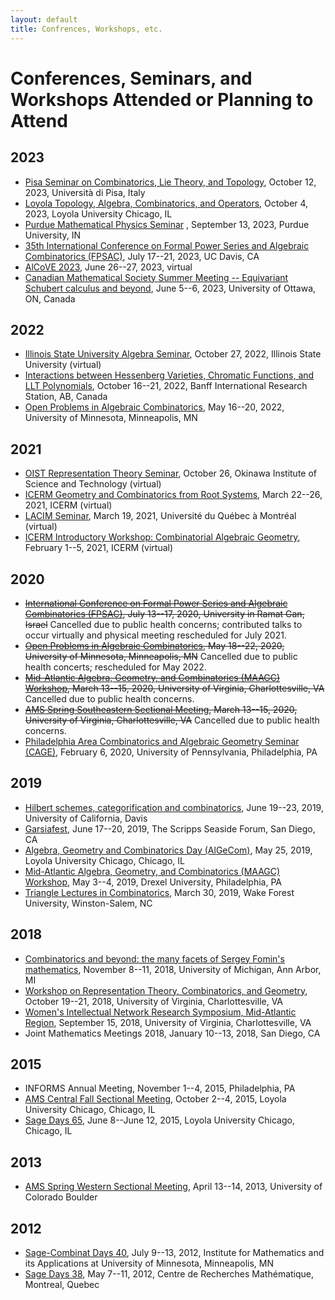 ```yaml
---
layout: default
title: Confrences, Workshops, etc.
---
```

Conferences, Seminars, and Workshops Attended or Planning to Attend
===

2023
----
* [Pisa Seminar on Combinatorics, Lie Theory, and Topology](https://www.dm.unipi.it/eventi/tba-george-h-seelinger-university-of-michigan/), October 12, 2023, Università di Pisa, Italy 
* [Loyola Topology, Algebra, Combinatorics, and Operators](http://gauss.math.luc.edu/algcomb/), October 4, 2023, Loyola University Chicago, IL
* [Purdue Mathematical Physics Seminar](https://www.math.purdue.edu/~ebkaufma/seminar.html) , September 13, 2023, Purdue University, IN
* [35th International Conference on Formal Power Series and Algebraic Combinatorics (FPSAC)](http://fpsac23.math.ucdavis.edu/), July 17--21, 2023, UC Davis, CA
* [AlCoVE 2023](https://www.math.uwaterloo.ca/~opecheni/alcove2023.htm), June 26--27, 2023, virtual
* [Canadian Mathematical Society Summer Meeting -- Equivariant Schubert calculus and beyond](https://kirillmath.ca/workshop/), June 5--6, 2023, University of Ottawa, ON, Canada

2022
----
* [Illinois State University Algebra Seminar](https://math.illinoisstate.edu/events/algebra_seminar/), October 27, 2022, Illinois State University (virtual)
* [Interactions between Hessenberg Varieties, Chromatic Functions, and LLT Polynomials](https://www.birs.ca/events/2022/5-day-workshops/22w5143), October 16--21, 2022, Banff International Research Station, AB, Canada 
* [Open Problems in Algebraic Combinatorics](http://www-users.math.umn.edu/~shopkins/OPAC/opac.html#), May 16--20, 2022, University of Minnesota, Minneapolis, MN


2021
----
* [OIST Representation Theory Seminar](https://groups.oist.jp/representations/seminars), October 26, Okinawa Institute of Science and Technology (virtual)
* [ICERM Geometry and Combinatorics from Root Systems](https://icerm.brown.edu/programs/sp-s21/w3/), March 22--26, 2021, ICERM (virtual)
* [LACIM Seminar](https://lacim.uqam.ca/event/george-seelinger-k-theoretic-catalan/), March 19, 2021, Université du Québec à Montréal (virtual)
* [ICERM Introductory Workshop: Combinatorial Algebraic Geometry](https://icerm.brown.edu/programs/sp-s21/w1/), February 1--5, 2021, ICERM (virtual)

2020
----
* ~~[International Conference on Formal Power Series and Algebraic Combinatorics (FPSAC)](https://fpsac2020.math.biu.ac.il/), July 13--17, 2020, University in Ramat Gan, Israel~~ Cancelled due to public health concerns; contributed talks to occur virtually and physical meeting rescheduled for July 2021.
* ~~[Open Problems in Algebraic Combinatorics](http://www-users.math.umn.edu/~shopkins/OPAC/opac.html#), May 18--22, 2020, University of Minnesota, Minneapolis, MN~~ Cancelled due to public health concerts; rescheduled for May 2022.
* ~~[Mid-Atlantic Algebra, Geometry, and Combinatorics (MAAGC) Workshop](http://www.maagc.info/virginia-2020), March 13--15, 2020, University of Virginia, Charlottesville, VA~~ Cancelled due to public health concerns.
* ~~[AMS Spring Southeastern Sectional Meeting](https://www.ams.org/meetings/sectional/2273_program.html), March 13--15, 2020, University of Virginia, Charlottesville, VA~~ Cancelled due to public health concerns.
* [Philadelphia Area Combinatorics and Algebraic Geometry Seminar (CAGE)](https://www.math.upenn.edu/events/k-theoretic-catalan-functions), February 6, 2020, University of Pennsylvania, Philadelphia, PA

2019
----
* [Hilbert schemes, categorification and combinatorics](https://www.math.ucdavis.edu/~egorskiy/FRGconf/), June 19--23, 2019, University of California, Davis
* [Garsiafest](https://sites.google.com/view/garsiafest/), June 17--20, 2019, The Scripps Seaside Forum, San Diego, CA
* [Algebra, Geometry and Combinatorics Day (AlGeCom)](https://sites.google.com/site/algecomday/algecom-xvii), May 25, 2019, Loyola University Chicago, Chicago, IL
* [Mid-Atlantic Algebra, Geometry, and Combinatorics (MAAGC) Workshop](http://www.maagc.info/philadelphia-2019), May 3--4, 2019, Drexel University, Philadelphia, PA
* [Triangle Lectures in Combinatorics](https://wp.math.ncsu.edu/tlc/), March 30, 2019, Wake Forest University, Winston-Salem, NC

2018
----
* [Combinatorics and beyond: the many facets of Sergey Fomin's mathematics](https://math.berkeley.edu/~williams/FominFest), November 8--11, 2018, University of Michigan, Ann Arbor, MI
* [Workshop on Representation Theory, Combinatorics, and Geometry](http://math.virginia.edu/ims/workshop-fall-2018/schedule/), October 19--21, 2018, University of Virginia, Charlottesville, VA
* [Women's Intellectual Network Research Symposium, Mid-Atlantic Region](http://www.people.virginia.edu/~sm4cw/WINRS.html), September 15, 2018, University of Virginia, Charlottesville, VA
* Joint Mathematics Meetings 2018, January 10--13, 2018, San Diego, CA

2015
----
* INFORMS Annual Meeting, November 1--4, 2015, Philadelphia, PA
* [AMS Central Fall Sectional Meeting](http://www.ams.org/meetings/sectional/2219_program.html), October 2--4, 2015, Loyola University Chicago, Chicago, IL
* [Sage Days 65](http://gauss.math.luc.edu/sagedays/), June 8--June 12, 2015, Loyola University Chicago, Chicago, IL

2013
----
* [AMS Spring Western Sectional Meeting](http://www.ams.org/meetings/sectional/2210_program.html), April 13--14, 2013, University of Colorado Boulder

2012
----
* [Sage-Combinat Days 40](http://www.ima.umn.edu/2011-2012/SW7.9-13.12/), July 9--13, 2012, Institute for Mathematics and its Applications at University of Minnesota, Minneapolis, MN
* [Sage Days 38](https://wiki.sagemath.org/days38), May 7--11, 2012, Centre de Recherches Math&eacute;matique, Montreal, Quebec
